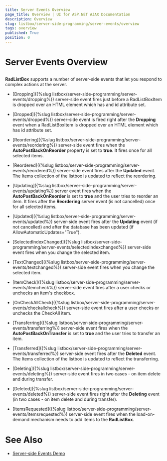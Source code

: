 ```yaml
---
title: Server Events Overview
page_title: Overview | UI for ASP.NET AJAX Documentation
description: Overview
slug: listbox/server-side-programming/server-events/overview
tags: overview
published: True
position: 0
---
```


# Server Events Overview



## 

**RadListBox** supports a number of server-side events that let you respond to complex actions at the server.

* [Dropping]({%slug listbox/server-side-programming/server-events/dropping%}) server-side event fires just before a RadListBoxItem is dropped over an HTML element which has and id attribute set.

* [Dropped]({%slug listbox/server-side-programming/server-events/dropped%}) server-side event is fired right after the **Dropping** event when a RadListBoxItem is dropped over an HTML element which has id attribute set.

* [Reordering]({%slug listbox/server-side-programming/server-events/reordering%}) server-side event fires when the **AutoPostBackOnReorder** property is set to **true**. It fires once for all selected items.

* [Reordered]({%slug listbox/server-side-programming/server-events/reordered%}) server-side event fires after the **Updated** event. The Items collection of the listbox is updated to reflect the reordering.

* [Updating]({%slug listbox/server-side-programming/server-events/updating%}) server event fires when the **AutoPostBackOnReorder** is set to **true** and the user tries to reorder an item. It fires after the **Reordering** server event (is not cancelled) once for all selected items.

* [Updated]({%slug listbox/server-side-programming/server-events/updated%}) server-side event fires after the **Updating** event (if not cancelled) and after the database has been updated (if AllowAutomaticUpdates="True").

* [SelectedIndexChanged]({%slug listbox/server-side-programming/server-events/selectedindexchanged%}) server-side event fires when you change the selected item.

* [TextChanged]({%slug listbox/server-side-programming/server-events/textchanged%}) server-side event fires when you change the selected item.

* [ItemCheck]({%slug listbox/server-side-programming/server-events/itemcheck%}) server-side event fires after a user checks or unchecks an item's checkbox.

* [OnCheckAllCheck]({%slug listbox/server-side-programming/server-events/checkallcheck%}) server-side event fires after a user checks or unchecks the CheckAll item.

* [Transferring]({%slug listbox/server-side-programming/server-events/transferring%}) server-side event fires when the **AutoPostBackOnTransfer** is set to **true** and the user tries to transfer an item.

* [Transferred]({%slug listbox/server-side-programming/server-events/transferred%}) server-side event fires after the **Deleted** event. The Items collection of the listbox is updated to reflect the transferring.

* [Deleting]({%slug listbox/server-side-programming/server-events/deleting%}) server-side event fires in two cases - on item delete and during transfer.

* [Deleted]({%slug listbox/server-side-programming/server-events/deleted%}) server-side event fires right after the **Deleting** event (in two cases - on item delete and during transfer).

* [ItemsRequested]({%slug listbox/server-side-programming/server-events/itemsrequested%}) server-side event fires when the load-on-demand mechanism needs to add items to the **RadListBox**.

# See Also

 * [Server-side Events Demo](http://demos.telerik.com/aspnet-ajax/listbox/examples/serverside/serverevents/defaultcs.aspx)
